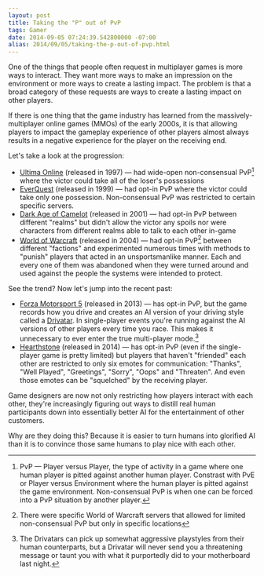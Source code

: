 ```yaml
---
layout: post
title: Taking the "P" out of PvP
tags: Gamer
date: 2014-09-05 07:24:39.542800000 -07:00
alias: 2014/09/05/taking-the-p-out-of-pvp.html
---
```


One of the things that people often request in multiplayer games is more ways to interact. They want more ways to make an impression on the environment or more ways to create a lasting impact. The problem is that a broad category of these requests are ways to create a lasting impact on other players.

If there is one thing that the game industry has learned from the massively-multiplayer online games (MMOs) of the early 2000s, it is that allowing players to impact the gameplay experience of other players almost always results in a negative experience for the player on the receiving end.

Let's take a look at the progression:

* [Ultima Online][uo] (released in 1997) &mdash; had wide-open non-consensual PvP[^pvp] where the victor could take all of the loser's possessions
* [EverQuest][eq] (released in 1999) &mdash; had opt-in PvP where the victor could take only one possession. Non-consensual PvP was restricted to certain specific servers.
* [Dark Age of Camelot][daoc] (released in 2001) &mdash; had opt-in PvP between different "realms" but didn't allow the victor any spoils nor were characters from different realms able to talk to each other in-game
* [World of Warcraft][wow] (released in 2004) &mdash; had opt-in PvP[^wow-opt-in] between different "factions" and experimented numerous times with methods to "punish" players that acted in an unsportsmanlike manner. Each and every one of them was abandoned when they were turned around and used against the people the systems were intended to protect.

See the trend? Now let's jump into the recent past:

* [Forza Motorsport 5][fm5] (released in 2013) &mdash; has opt-in PvP, but the game records how you drive and creates an AI version of your driving style called a [Drivatar][drivatar]. In single-player events you're running against the AI versions of other players every time you race. This makes it unnecessary to ever enter the true multi-player mode.[^griefing-drivatars]
* [Hearthstone][hs] (released in 2014) &mdash; has opt-in PvP (even if the single-player game is pretty limited) but players that haven't "friended" each other are restricted to only six emotes for communication: "Thanks", "Well Played", "Greetings", "Sorry", "Oops" and "Threaten". And even those emotes can be "squelched" by the receiving player.

Game designers are now not only restricting how players interact with each other, they're increasingly figuring out ways to distill real human participants down into essentially better AI for the entertainment of other customers.

Why are they doing this? Because it is easier to turn humans into glorified AI than it is to convince those same humans to play nice with each other.

[^griefing-drivatars]: The Drivatars can pick up somewhat aggressive playstyles from their human counterparts, but a Drivatar will never send you a threatening message or taunt you with what it purportedly did to your motherboard last night.
[^pvp]: PvP &mdash; Player versus Player, the type of activity in a game where one human player is pitted against another human player. Constrast with PvE or Player versus Environment where the human player is pitted against the game environment. Non-consensual PvP is when one can be forced into a PvP situation by another player.
[^wow-opt-in]: There were specific World of Warcraft servers that allowed for limited non-consensual PvP but only in specific locations

[article]: http://www.reddit.com/r/DestinyTheGame/comments/2fd4mo/if_you_wonder_why_there_is_no_general_chat_in/
[daoc]: http://en.wikipedia.org/wiki/Dark_Age_of_Camelot
[drivatar]: http://research.microsoft.com/en-us/projects/drivatar/
[eq]: http://en.wikipedia.org/wiki/EverQuest
[fm5]: http://en.wikipedia.org/wiki/Forza_Motorsport_5
[hs]: http://en.wikipedia.org/wiki/Hearthstone:_Heroes_of_Warcraft
[uo]: http://en.wikipedia.org/wiki/Ultima_Online
[wow]: http://en.wikipedia.org/wiki/World_of_Warcraft
